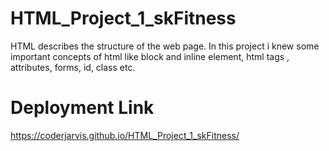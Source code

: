 # HTML_Project_1_skFitness
HTML describes the structure of the web page. In this project i knew some important concepts of html like block and inline element, html tags , attributes, forms, id, class etc.
# Deployment Link
https://coderjarvis.github.io/HTML_Project_1_skFitness/
